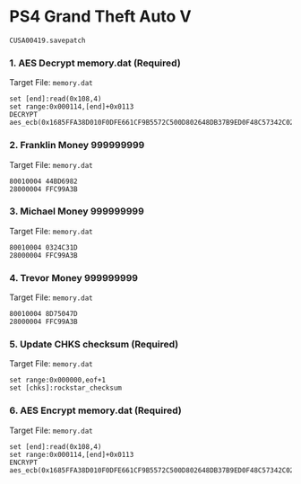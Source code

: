 # PS4 Grand Theft Auto V

`CUSA00419.savepatch`

### 1. AES Decrypt memory.dat (Required)

Target File: `memory.dat`

```
set [end]:read(0x108,4)
set range:0x000114,[end]+0x0113
DECRYPT aes_ecb(0x1685FFA38D010F0DFE661CF9B5572C500D802648DB37B9ED0F48C57342C022F5)
```

### 2. Franklin Money 999999999

Target File: `memory.dat`

```
80010004 44BD6982
28000004 FFC99A3B
```

### 3. Michael Money 999999999

Target File: `memory.dat`

```
80010004 0324C31D
28000004 FFC99A3B
```

### 4. Trevor Money 999999999

Target File: `memory.dat`

```
80010004 8D75047D
28000004 FFC99A3B
```

### 5. Update CHKS checksum (Required)

Target File: `memory.dat`

```
set range:0x000000,eof+1
set [chks]:rockstar_checksum
```

### 6. AES Encrypt memory.dat (Required)

Target File: `memory.dat`

```
set [end]:read(0x108,4)
set range:0x000114,[end]+0x0113
ENCRYPT aes_ecb(0x1685FFA38D010F0DFE661CF9B5572C500D802648DB37B9ED0F48C57342C022F5)
```

